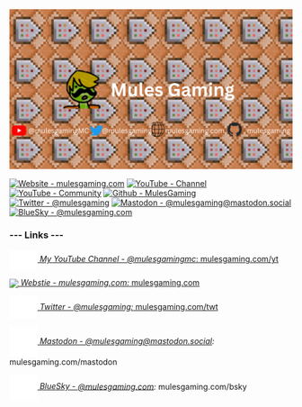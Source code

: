 <img src="/My Youtube Banner.png">

[![Website - mulesgaming.com](https://img.shields.io/badge/Website-mulesgaming.com-2ea44f)](https://www.mulesgaming.com)
[![YouTube - Channel](https://img.shields.io/badge/YouTube-Channel-CC0000?logo=youtube)](https://www.mulesgaming.com/yt)
[![YouTube - Community](https://img.shields.io/badge/YouTube-Community-CC0000?logo=youtube)](https://www.mulesgaming.com/community)
[![Github - MulesGaming](https://img.shields.io/badge/Github-MulesGaming-383734?logo=github)](https://www.mulesgaming.com/github)
[![Twitter - @mulesgaming](https://img.shields.io/badge/Twitter-%40mulesgaming-yellow?logo=twitter)](https://www.mulesgaming.com/twt)
[![Mastodon - @mulesgaming@mastodon.social](https://img.shields.io/badge/Mastodon-%40mulesgaming%40mastodon.social-2ea44f?logo=mastodon)](https://www.mulesgaming.com/mastodon)
[![BlueSky - @mulesgaming.com](https://img.shields.io/badge/BlueSky-%40mulesgaming.com-2ea44f?logo=bluesky)](https://www.mulesgaming.com/bsky)

### --- Links ---  

<a href="https://www.mulesgaming.com/yt"><img align="center" src="/img/yt_icon_mono_dark.png" width=50> *My YouTube Channel - @mulesgamingmc*: mulesgaming.com/yt</a>

<a href="https://www.mulesgaming.com/"><img align="center" src="https://www.mulesgaming.com/media/images/mules-icon-transparent.png" width=50> *Webstie - mulesgaming.com:* mulesgaming.com</a>

<a href="https://www.mulesgaming.com/twt"><img align="center" src="/img/twitter_logo.png" width=50> *Twitter - @mulesgaming:* mulesgaming.com/twt</a>

<a href="https://www.mulesgaming.com/mastodon"><img align="center" src="/img/mastodon_logo.svg" width=50> *Mastodon - <a href="https://www.mulesgaming.com/mastodon">@mulesgaming@mastodon.social</a>:* mulesgaming.com/mastodon</a>

<a href="https://www.mulesgaming.com/bsky"><img align="center" src="/img/bluesky.svg" width=50> *BlueSky - <a href="https://www.mulesgaming.com/bsky">@mulesgaming.com</a>:* mulesgaming.com/bsky</a>

<!---
MulesGaming/MulesGaming is a unique repository because its `README.md` (this file) appears on your GitHub profile.
--->
